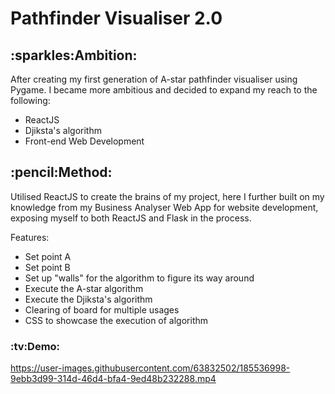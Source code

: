 <h1>Pathfinder Visualiser 2.0</h1>

<h2> :sparkles:Ambition: </h2>
After creating my first generation of A-star pathfinder visualiser using Pygame. I became more ambitious and decided to expand my reach to the following:

- ReactJS
- Djiksta's algorithm
- Front-end Web Development

<h2> :pencil:Method: </h2>

Utilised ReactJS to create the brains of my project, here I further built on my knowledge from my Business Analyser Web App for website development, exposing myself to both ReactJS and Flask in the process. 

Features:

- Set point A
- Set point B
- Set up "walls" for the algorithm to figure its way around
- Execute the A-star algorithm
- Execute the Djiksta's algorithm
- Clearing of board for multiple usages
- CSS to showcase the execution of algorithm

<h3> :tv:Demo: </h3>

https://user-images.githubusercontent.com/63832502/185536998-9ebb3d99-314d-46d4-bfa4-9ed48b232288.mp4
